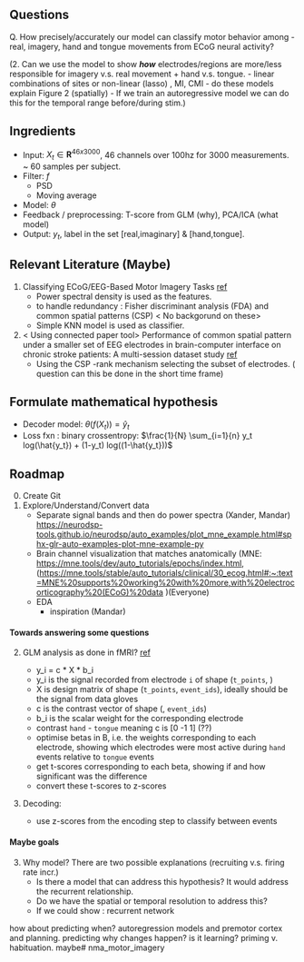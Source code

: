 ## Questions
Q. How precisely/accurately our model can classify motor behavior among - real, imagery, hand and tongue movements from ECoG neural activity?

(2. Can we use the model to show ***how*** electrodes/regions are more/less responsible for imagery v.s. real movement + hand v.s. tongue.
     - linear combinations of sites or non-linear (lasso) , MI, CMI
     - do these models explain Figure 2 (spatially)
     - If we train an autoregressive model we can do this for the temporal range before/during stim.)

## Ingredients
- Input: $X_t \in \mathbf{R}^{46x3000}$, 46 channels over 100hz for 3000 measurements. ~ 60 samples per subject.
- Filter: $f$
     - PSD
     - Moving average
 - Model: $\theta$
 - Feedback / preprocessing: T-score from GLM (why), PCA/ICA (what model)
 - Output: $y_t$, label in the set [real,imaginary] & [hand,tongue].


## Relevant Literature (Maybe)

1. Classifying ECoG/EEG-Based Motor Imagery Tasks [ref](https://ieeexplore.ieee.org/stamp/stamp.jsp?tp=&arnumber=4463260)
     * Power spectral density is used as the features.
     * to handle redundancy : Fisher discriminant analysis (FDA) and common spatial patterns (CSP) < No backgorund on these>
     * Simple KNN model is used as classifier.  
2. < Using connected paper tool>   Performance of common spatial pattern under a smaller set of EEG electrodes in brain-computer interface on chronic stroke patients: A multi-session dataset study [ref](https://ieeexplore.ieee.org/document/6091566)
     * Using the CSP -rank mechanism selecting the subset of electrodes. ( question can this be done in the short time frame)
     
## Formulate mathematical hypothesis
- Decoder model: $\theta(f(X_t)) = \hat{y}_t$
 - Loss fxn : binary crossentropy: $\frac{1}{N} \sum_{i=1}{n} y_t log(\hat{y_t}) + (1-y_t) log((1-\hat{y_t}))$
 

## Roadmap
0. Create Git
1. Explore/Understand/Convert data
    - Separate signal bands and then do power spectra (Xander, Mandar)  https://neurodsp-tools.github.io/neurodsp/auto_examples/plot_mne_example.html#sphx-glr-auto-examples-plot-mne-example-py
    - Brain channel visualization that matches anatomically (MNE: https://mne.tools/dev/auto_tutorials/epochs/index.html, (https://mne.tools/stable/auto_tutorials/clinical/30_ecog.html#:~:text=MNE%20supports%20working%20with%20more,with%20electrocorticography%20(ECoG)%20data )(Everyone)
    - EDA 
         - inspiration (Mandar)

#### Towards answering some questions
2. GLM analysis as done in fMRI? [ref](https://nilearn-doc-dev.github.io/auto_examples/02_decoding/plot_haxby_glm_decoding.html)
    - y_i = c * X * b_i
    - y_i is the signal recorded from electrode `i` of shape (`t_points`, )
    - X is design matrix of shape (`t_points`, `event_ids`), ideally should be the signal from data gloves
    - c is the contrast vector of shape (, `event_ids`)
    - b_i is the scalar weight for the corresponding electrode
    - contrast `hand` - `tongue` meaning c is [0 -1 1] (??)
    - optimise betas in B, i.e. the weights corresponding to each electrode, showing which electrodes were most active during `hand` events relative to `tongue` events
    - get t-scores corresponding to each beta, showing if and how significant was the difference
    - convert these t-scores to z-scores

3. Decoding:
    - use z-scores from the encoding step to classify between events

#### Maybe goals
3. Why model? There are two possible explanations (recruiting v.s. firing rate incr.)
    - Is there a model that can address this hypothesis? It would address the recurrent relationship.
    - Do we have the spatial or temporal resolution to address this?
    - If we could show : recurrent network

how about predicting when? autoregression models and premotor cortex and planning.
predicting why changes happen? is it learning? priming v. habituation. maybe# nma_motor_imagery
